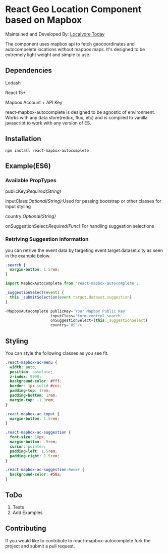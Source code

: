 # React Geo Location Component based on Mapbox

Maintained and Developed By: [Localvore Today](http://www.localvoretoday.com)

The component uses mapbox api to fetch geocoordinates and autocompelete
locations without mapbox maps. It's designed to be extremely light weight and
simple to use.

## Dependencies
Lodash

React 15+

Mapbox Account + API Key

react-mapbox-autocomplete is designed to be agnostic of environment. Works with
any data store(redux, flux, etc) and is compiled to vanilla javascript to work
with any version of ES.

## Installation

```npm install react-mapbox-autocomplete```


## Example(ES6)

### Available PropTypes

publicKey:*Required(String)*

inputClass:*Optional(String)*:Used for passing bootstrap or other classes for input styling

country:*Optional(String)*

onSuggestionSelect:*Required(Func)*:For handling suggestion selections

### Retriving Suggestion Information
you can retrive the event data by targeting event.target.dataset.city as seen in
the example below.

```css
.search {
  margin-bottom: 1.5rem;
}
```

```javascript
import MapboxAutocomplete from 'react-mapbox-autocomplete';

_suggestionSelect(event) {
  this._submitSelection(event.target.dataset.suggestion)
}

<MapboxAutocomplete publicKey='Your Mapbox Public Key' 
                    inputClass='form-control search'
                    onSuggestionSelect={this._suggestionSelect}
                    country='US'/>
```

## Styling
You can style the following classes as you see fit.

```css
.react-mapbox-ac-menu {
  width: auto;
  position: absolute;
  z-index: 9999;
  background-color: #fff;
  border: 1px solid #ccc;
  padding-top: 1rem;
  padding-bottom: 1rem;
  margin-top: -1.3rem;
}

.react-mapbox-ac-input {
  margin-bottom: 1.5rem;
}

.react-mapbox-ac-suggestion {
  font-size: 18px;
  margin-bottom: .5rem;
  cursor: pointer;
  padding-left: 1.5rem;
  padding-right: 1.5rem;
}

.react-mapbox-ac-suggestion:hover {
  background-color: #58a;
}
```

## ToDo
1. Tests
2. Add Examples

## Contributing 
If you would like to contribute to react-mapbox-autocomplete fork the project
and submit a pull request.


